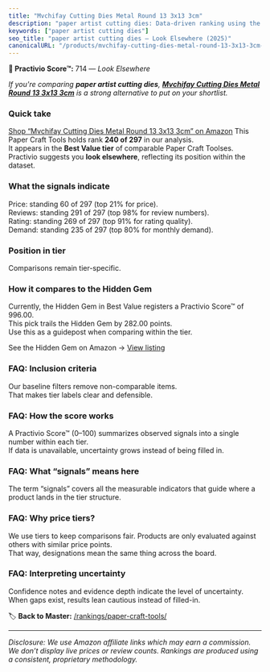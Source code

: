 ```yaml
---
title: "Mvchifay Cutting Dies Metal Round 13 3x13 3cm"
description: "paper artist cutting dies: Data-driven ranking using the Practivio Score™. Positioned by quality, value, demand, findability, momentum."
keywords: ["paper artist cutting dies"]
seo_title: "paper artist cutting dies — Look Elsewhere (2025)"
canonicalURL: "/products/mvchifay-cutting-dies-metal-round-13-3x13-3cm-B0C1MR3TVP/"
---
```


**🚫 Practivio Score™:** 714 — _Look Elsewhere_


*If you're comparing **paper artist cutting dies**, **[Mvchifay Cutting Dies Metal Round 13 3x13 3cm](https://www.amazon.com/dp/B0C1MR3TVP?tag=practivio-20)** is a strong alternative to put on your shortlist.*
### Quick take
[Shop “Mvchifay Cutting Dies Metal Round 13 3x13 3cm” on Amazon](https://www.amazon.com/dp/B0C1MR3TVP?tag=practivio-20)
This Paper Craft Tools holds rank **240 of 297** in our analysis.  
It appears in the **Best Value tier** of comparable Paper Craft Toolses.  
Practivio suggests you **look elsewhere**, reflecting its position within the dataset.

### What the signals indicate
Price: standing 60 of 297 (top 21% for price).  
Reviews: standing 291 of 297 (top 98% for review numbers).  
Rating: standing 269 of 297 (top 91% for rating quality).  
Demand: standing 235 of 297 (top 80% for monthly demand).

### Position in tier
Comparisons remain tier-specific.

### How it compares to the Hidden Gem
Currently, the Hidden Gem in Best Value registers a Practivio Score™ of 996.00.  
This pick trails the Hidden Gem by 282.00 points.  
Use this as a guidepost when comparing within the tier.  

See the Hidden Gem on Amazon → [View listing](https://www.amazon.com/dp/B002YIP97K?tag=practivio-20)

### FAQ: Inclusion criteria
Our baseline filters remove non-comparable items.  
That makes tier labels clear and defensible.

### FAQ: How the score works
A Practivio Score™ (0–100) summarizes observed signals into a single number within each tier.  
If data is unavailable, uncertainty grows instead of being filled in.

### FAQ: What “signals” means here
The term “signals” covers all the measurable indicators that guide where a product lands in the tier structure.

### FAQ: Why price tiers?
We use tiers to keep comparisons fair. Products are only evaluated against others with similar price points.  
That way, designations mean the same thing across the board.

### FAQ: Interpreting uncertainty
Confidence notes and evidence depth indicate the level of uncertainty.  
When gaps exist, results lean cautious instead of filled-in.


🏷️ **Back to Master:** [/rankings/paper-craft-tools/](/rankings/paper-craft-tools/)

---
_Disclosure: We use Amazon affiliate links which may earn a commission. We don’t display live prices or review counts. Rankings are produced using a consistent, proprietary methodology._
